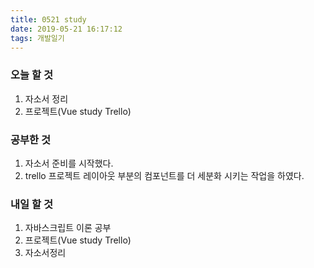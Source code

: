 ```yaml
---
title: 0521 study
date: 2019-05-21 16:17:12
tags: 개발일기
---
```


### 오늘 할 것

1. 자소서 정리
2. 프로젝트(Vue study Trello)

### 공부한 것

1. 자소서 준비를 시작했다.
2. trello 프로젝트 레이아웃 부분의 컴포넌트를 더 세분화 시키는 작업을 하였다.

### 내일 할 것

1. 자바스크립트 이론 공부
2. 프로젝트(Vue study Trello)
3. 자소서정리
